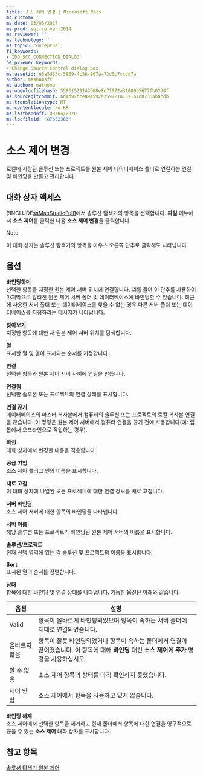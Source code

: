 ```yaml
---
title: 소스 제어 변경 | Microsoft Docs
ms.custom: ''
ms.date: 03/06/2017
ms.prod: sql-server-2014
ms.reviewer: ''
ms.technology: ''
ms.topic: conceptual
f1_keywords:
- IDD_SCC_CONNECTION_DIALOG
helpviewer_keywords:
- Change Source Control dialog box
ms.assetid: e6a5d83c-5809-4c56-907a-73d0c7ccdd7a
author: mashamsft
ms.author: mathoma
ms.openlocfilehash: 55831529243608e8c71972a31009e5672fb0234f
ms.sourcegitcommit: ad4d92dce894592a259721a1571b1d8736abacdb
ms.translationtype: MT
ms.contentlocale: ko-KR
ms.lasthandoff: 08/04/2020
ms.locfileid: "87652363"
---
```

# <a name="change-source-control"></a>소스 제어 변경
  로컬에 저장된 솔루션 또는 프로젝트를 원본 제어 데이터베이스 폴더로 연결하는 연결 및 바인딩을 만들고 관리합니다.  
  
## <a name="dialog-box-access"></a>대화 상자 액세스  
 [!INCLUDE[ssManStudioFull](../includes/ssmanstudiofull-md.md)]에서 솔루션 탐색기의 항목을 선택합니다. **파일** 메뉴에서 **소스 제어**를 클릭한 다음 **소스 제어 변경**을 클릭합니다.  
  
> [!NOTE]  
>  이 대화 상자는 솔루션 탐색기의 항목을 마우스 오른쪽 단추로 클릭해도 나타납니다.  
  
## <a name="options"></a>옵션  
 **바인딩하며**  
 선택한 항목을 지정한 원본 제어 서버 위치에 연결합니다. 예를 들어 이 단추를 사용하여 마지막으로 알려진 원본 제어 서버 폴더 및 데이터베이스에 바인딩할 수 있습니다. 최근에 사용한 서버 폴더 또는 데이터베이스를 찾을 수 없는 경우 다른 서버 폴더 또는 데이터베이스를 지정하라는 메시지가 나타납니다.  
  
 **찾아보기**  
 지정한 항목에 대한 새 원본 제어 서버 위치를 탐색합니다.  
  
 **열**  
 표시할 열 및 열이 표시되는 순서를 지정합니다.  
  
 **연결**  
 선택한 항목과 원본 제어 서버 사이에 연결을 만듭니다.  
  
 **연결됨**  
 선택한 솔루션 또는 프로젝트의 연결 상태를 표시합니다.  
  
 **연결 끊기**  
 데이터베이스의 마스터 복사본에서 컴퓨터의 솔루션 또는 프로젝트의 로컬 복사본 연결을 끊습니다. 이 명령은 원본 제어 서버에서 컴퓨터 연결을 끊기 전에 사용합니다(예: 랩톱에서 오프라인으로 작업하는 경우).  
  
 **확인**  
 대화 상자에서 변경한 내용을 적용합니다.  
  
 **공급 기업**  
 소스 제어 플러그 인의 이름을 표시합니다.  
  
 **새로 고침**  
 이 대화 상자에 나열된 모든 프로젝트에 대한 연결 정보를 새로 고칩니다.  
  
 **서버 바인딩**  
 소스 제어 서버에 대한 항목의 바인딩을 나타냅니다.  
  
 **서버 이름**  
 해당 솔루션 또는 프로젝트가 바인딩된 원본 제어 서버의 이름을 표시합니다.  
  
 **솔루션/프로젝트**  
 현재 선택 영역에 있는 각 솔루션 및 프로젝트의 이름을 표시합니다.  
  
 **Sort**  
 표시된 열의 순서를 정렬합니다.  
  
 **상태**  
 항목에 대한 바인딩 및 연결 상태를 나타냅니다. 가능한 옵션은 아래와 같습니다.  
  
|**옵션**|**설명**|  
|----------------|---------------------|  
|Valid|항목이 올바르게 바인딩되었으며 항목이 속하는 서버 폴더에 제대로 연결되었습니다.|  
|올바르지 않음|항목이 잘못 바인딩되었거나 항목이 속하는 폴더에서 연결이 끊어졌습니다. 이 항목에 대해 **바인딩** 대신 **소스 제어에 추가** 명령을 사용하십시오.|  
|알 수 없음|소스 제어 항목의 상태를 아직 확인하지 못했습니다.|  
|제어 안 함|소스 제어에서 항목을 사용하고 있지 않습니다.|  
  
 **바인딩 해제**  
 소스 제어에서 선택한 항목을 제거하고 현재 폴더에서 항목에 대한 연결을 영구적으로 끊을 수 있는 **소스 제어** 대화 상자를 표시합니다.  
  
## <a name="see-also"></a>참고 항목  
 [솔루션 탐색기 원본 제어](../../2014/database-engine/solution-explorer-source-control.md)  
  
  
